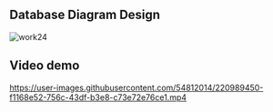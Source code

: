 ## Database Diagram Design 
![work24](https://user-images.githubusercontent.com/54812014/220989785-4bdf7656-68da-4570-99d9-4ca88c4fbbbd.svg)
## Video demo 
https://user-images.githubusercontent.com/54812014/220989450-f1168e52-756c-43df-b3e8-c73e72e76ce1.mp4

